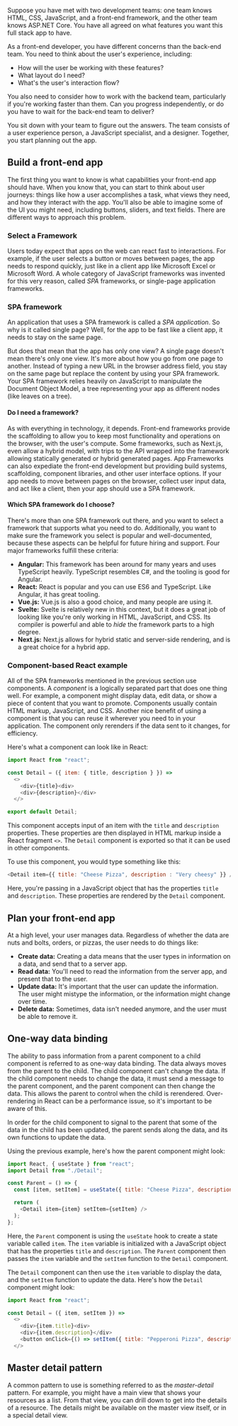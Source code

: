 Suppose you have met with two development teams: one team knows HTML, CSS, JavaScript, and a front-end framework, and the other team knows ASP.NET Core. You have all agreed on what features you want this full stack app to have.

As a front-end developer, you have different concerns than the back-end team. You need to think about the user's experience, including:

- How will the user be working with these features?
- What layout do I need?
- What's the user's interaction flow?

You also need to consider how to work with the backend team, particularly if you're working faster than them. Can you progress independently, or do you have to wait for the back-end team to deliver?

You sit down with your team to figure out the answers. The team consists of a user experience person, a JavaScript specialist, and a designer. Together, you start planning out the app.

## Build a front-end app

The first thing you want to know is what capabilities your front-end app should have. When you know that, you can start to think about user journeys: things like how a user accomplishes a task, what views they need, and how they interact with the app. You'll also be able to imagine some of the UI you might need, including buttons, sliders, and text fields. There are different ways to approach this problem.

### Select a Framework

Users today expect that apps on the web can react fast to interactions. For example, if the user selects a button or moves between pages, the app needs to respond quickly, just like in a client app like Microsoft Excel or Microsoft Word. A whole category of JavaScript frameworks was invented for this very reason, called *SPA* frameworks, or single-page application frameworks.

### SPA framework

An application that uses a SPA framework is called a *SPA application*. So why is it called single page? Well, for the app to be fast like a client app, it needs to stay on the same page.

But does that mean that the app has only one view? A single page doesn't mean there's only one view. It's more about how you go from one page to another. Instead of typing a new URL in the browser address field, you stay on the same page but replace the content by using your SPA framework. Your SPA framework relies heavily on JavaScript to manipulate the Document Object Model, a tree representing your app as different nodes (like leaves on a tree).

#### Do I need a framework?

As with everything in technology, it depends. Front-end frameworks provide the scaffolding to allow you to keep most functionality and operations on the browser, with the user's compute. Some frameworks, such as Next.js, even allow a hybrid model, with trips to the API wrapped into the framework allowing statically generated or hybrid generated pages. App Frameworks can also expediate the front-end development but providing build systems, scaffolding, component libraries, and other user interface options. If your app needs to move between pages on the browser, collect user input data, and act like a client, then your app should use a SPA framework.

#### Which SPA framework do I choose?

There's more than one SPA framework out there, and you want to select a framework that supports what you need to do. Additionally, you want to make sure the framework you select is popular and well-documented, because these aspects can be helpful for future hiring and support. Four major frameworks fulfill these criteria:

- **Angular:** This framework has been around for many years and uses TypeScript heavily. TypeScript resembles C#, and the tooling is good for Angular.
- **React:** React is popular and you can use ES6 and TypeScript. Like Angular, it has great tooling.
- **Vue.js:** Vue.js is also a good choice, and many people are using it.
- **Svelte:** Svelte is relatively new in this context, but it does a great job of looking like you're only working in HTML, JavaScript, and CSS. Its compiler is powerful and able to _hide_ the framework parts to a high degree.
- **Next.js:** Next.js allows for hybrid static and server-side rendering, and is a great choice for a hybrid app. 

### Component-based React example

All of the SPA frameworks mentioned in the previous section use components. A _component_ is a logically separated part that does one thing well. For example, a component might display data, edit data, or show a piece of content that you want to promote. Components usually contain HTML markup, JavaScript, and CSS. Another nice benefit of using a component is that you can reuse it wherever you need to in your application. The component only rerenders if the data sent to it changes, for efficiency.

Here's what a component can look like in React:

```javascript
import React from "react";

const Detail = ({ item: { title, description } }) => 
  <>
    <div>{title}<div>
    <div>{description}</div>
  </>

export default Detail;
```

This component accepts input of an item with the `title` and `description` properties. These properties are then displayed in HTML markup inside a React fragment `<>`. The `Detail` component is exported so that it can be used in other components.

To use this component, you would type something like this:

```javascript
<Detail item={{ title: "Cheese Pizza", description : "Very cheesy" }} />
```

Here, you're passing in a JavaScript object that has the properties `title` and `description`. These properties are rendered by the `Detail` component.

## Plan your front-end app

At a high level, your user manages data. Regardless of whether the data are nuts and bolts, orders, or pizzas, the user needs to do things like:

- **Create data:** Creating a data means that the user types in information on a data, and send that to a server app.
- **Read data:** You'll need to read the information from the server app, and present that to the user.
- **Update data:** It's important that the user can update the information. The user might mistype the information, or the information might change over time.
- **Delete data:** Sometimes, data isn't needed anymore, and the user must be able to remove it.

## One-way data binding

The ability to pass information from a parent component to a child component is referred to as one-way data binding. The data always moves from the parent to the child. The child component can't change the data. If the child component needs to change the data, it must send a message to the parent component, and the parent component can then change the data. This allows the parent to control when the child is rerendered. Over-rendering in React can be a performance issue, so it's important to be aware of this.

In order for the child component to signal to the parent that some of the data in the child has been updated, the parent sends along the data, and its own functions to update the data.

Using the previous example, here's how the parent component might look:

```javascript
import React, { useState } from "react";
import Detail from "./Detail";

const Parent = () => {
  const [item, setItem] = useState({ title: "Cheese Pizza", description: "Very cheesy" });

  return (
    <Detail item={item} setItem={setItem} />
  );
};
```

Here, the `Parent` component is using the `useState` hook to create a state variable called `item`. The `item` variable is initialized with a JavaScript object that has the properties `title` and `description`. The `Parent` component then passes the `item` variable and the `setItem` function to the `Detail` component.

The `Detail` component can then use the `item` variable to display the data, and the `setItem` function to update the data. Here's how the `Detail` component might look:

```javascript
import React from "react";

const Detail = ({ item, setItem }) => 
  <>
    <div>{item.title}<div>
    <div>{item.description}</div>
    <button onClick={() => setItem({ title: "Pepperoni Pizza", description: "Very meaty" })}>Change</button>
  </>
```

## Master detail pattern

A common pattern to use is something referred to as the *master-detail* pattern. For example, you might have a main view that shows your resources as a list. From that view, you can drill down to get into the details of a resource. The details might be available on the master view itself, or in a special detail view.
